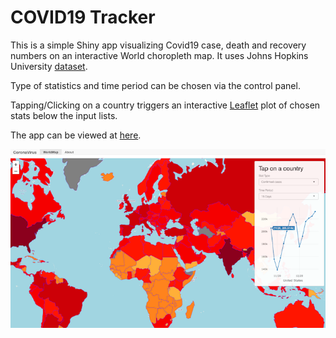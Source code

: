 # COVID19 Tracker

This is a simple Shiny app visualizing Covid19 case, death and recovery numbers on an interactive World choropleth map. It uses Johns Hopkins University [dataset](https://github.com/CSSEGISandData/COVID-19).

Type of statistics and time period can be chosen via the control panel.

Tapping/Clicking on a country triggers an interactive [Leaflet](https://rstudio.github.io/leaflet/) plot of chosen stats below the input lists.

The app can be viewed at [here](https://hhekim.shinyapps.io/Covid19/).

![alt text](ScreenShot.png)